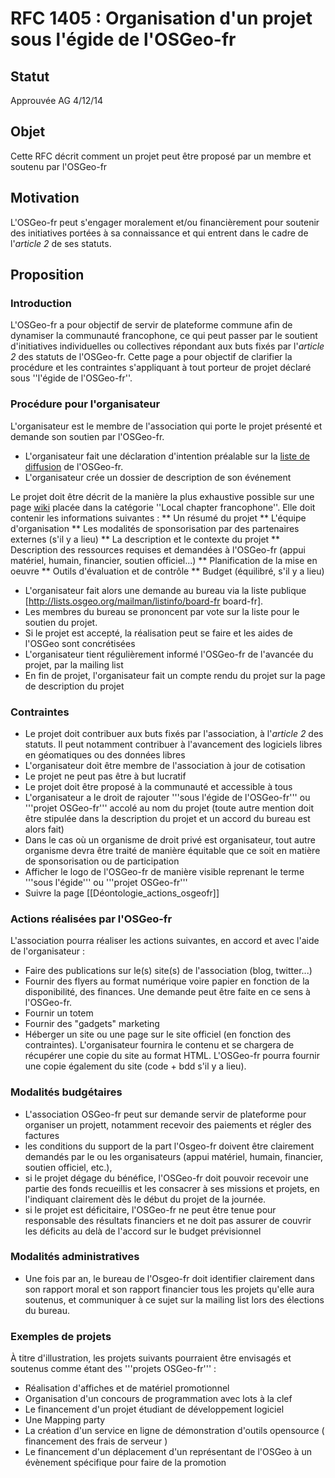 RFC 1405 : Organisation d'un projet sous l'égide de l'OSGeo-fr
==============================================================

## Statut

Approuvée AG 4/12/14

## Objet

Cette RFC décrit comment un projet peut être proposé par un membre et soutenu par l'OSGeo-fr

## Motivation

L'OSGeo-fr peut s'engager moralement et/ou financièrement pour soutenir des initiatives portées à sa connaissance et qui entrent dans le cadre de l'*article 2* de ses statuts.

## Proposition

### Introduction

L'OSGeo-fr a pour objectif de servir de plateforme commune afin de dynamiser la communauté francophone, ce qui peut passer par le soutient d'initiatives individuelles ou collectives répondant aux buts fixés par l'*article 2* des statuts de l'OSGeo-fr. Cette page a pour objectif de clarifier la procédure et les contraintes s'appliquant à tout porteur de projet déclaré sous ''l'égide de l'OSGeo-fr''.

### Procédure pour l'organisateur

L'organisateur est le membre de l'association qui porte le projet présenté et demande son soutien par l'OSGeo-fr.

* L'organisateur fait une déclaration d'intention préalable sur la [liste de diffusion](http://lists.osgeo.org/listinfo/francophone) de l'OSGeo-fr.
* L'organisateur crée un dossier de description de son événement

Le projet doit être décrit de la manière la plus exhaustive possible sur une page [wiki](http://wiki.osgeo.org/wiki/Francophone_OSGeo_Chapter) placée dans la catégorie ''Local chapter francophone''. Elle doit contenir les informations suivantes :
** Un résumé du projet
** L'équipe d'organisation
** Les modalités de sponsorisation par des partenaires externes (s'il y a lieu)
** La description et le contexte du projet
** Description des ressources requises et demandées à l'OSGeo-fr (appui matériel, humain, financier, soutien officiel...)
** Planification de la mise en oeuvre
** Outils d'évaluation et de contrôle
** Budget (équilibré, s'il y a lieu)

* L'organisateur fait alors une demande au bureau via la liste publique [http://lists.osgeo.org/mailman/listinfo/board-fr board-fr].
* Les membres du bureau se prononcent par vote sur la liste pour le soutien du projet.
* Si le projet est accepté, la réalisation peut se faire et les aides de l'OSGeo sont concrétisées
* L'organisateur tient régulièrement informé l'OSGeo-fr de l'avancée du projet, par la mailing list
* En fin de projet, l'organisateur fait un compte rendu du projet sur la page de description du projet

### Contraintes

* Le projet doit contribuer aux buts fixés par l'association, à l'*article 2* des statuts. Il peut notamment contribuer à l'avancement des logiciels libres en géomatiques ou des données libres
* L'organisateur doit être membre de l'association à jour de cotisation
* Le projet ne peut pas être à but lucratif
* Le projet doit être proposé à la communauté et accessible à tous
* L'organisateur a le droit de rajouter '''sous l'égide de l'OSGeo-fr''' ou '''projet OSGeo-fr''' accolé au nom du projet (toute autre mention doit être stipulée dans la description du projet et un accord du bureau est alors fait)
* Dans le cas où un organisme de droit privé est organisateur, tout autre organisme devra être traité de manière équitable que ce soit en matière de sponsorisation ou de participation
* Afficher le logo de l'OSGeo-fr de manière visible reprenant le terme '''sous l'égide''' ou '''projet OSGeo-fr''' 
* Suivre la page [[Déontologie_actions_osgeofr]]

### Actions réalisées par l'OSGeo-fr

L'association pourra réaliser les actions suivantes, en accord et avec l'aide de l'organisateur :

* Faire des publications sur le(s) site(s) de l'association (blog, twitter...)
* Fournir des flyers au format numérique voire papier en fonction de la disponibilité, des finances. Une demande peut être faite en ce sens à l'OSGeo-fr.
* Fournir un totem
* Fournir des "gadgets" marketing
* Héberger un site ou une page sur le site officiel (en fonction des contraintes). L'organisateur fournira le contenu et se chargera de récupérer une copie du site au format HTML. L'OSGeo-fr pourra fournir une copie également du site (code + bdd s'il y a lieu).

### Modalités budgétaires

* L'association OSGeo-fr peut sur demande servir de plateforme pour organiser un projett, notamment recevoir des paiements et régler des factures
* les conditions du support de la part l'Osgeo-fr doivent être clairement demandés par le ou les organisateurs (appui matériel, humain, financier, soutien officiel, etc.),
* si le projet dégage du bénéfice, l'OSGeo-fr doit pouvoir recevoir une partie des fonds recueillis et les consacrer à ses missions et projets, en l'indiquant clairement dès le début du projet de la journée.
* si le projet est déficitaire, l'OSGeo-fr ne peut être tenue pour responsable des résultats financiers et ne doit pas assurer de couvrir les déficits au delà de l'accord sur le budget prévisionnel


### Modalités administratives

* Une fois par an, le bureau de l'Osgeo-fr doit identifier clairement dans son rapport moral et son rapport financier tous les projets qu'elle aura soutenus, et communiquer à ce sujet sur la mailing list lors des élections du bureau.

### Exemples de projets

À titre d'illustration, les projets suivants pourraient être envisagés et soutenus comme étant des '''projets OSGeo-fr''' :

* Réalisation d'affiches et de matériel promotionnel
* Organisation d'un concours de programmation avec lots à la clef
* Le financement d'un projet étudiant de développement logiciel
* Une Mapping party
* La création d'un service en ligne de démonstration d'outils opensource ( financement des frais de serveur )
* Le financement d'un déplacement d'un représentant de l'OSGeo à un évènement spécifique pour faire de la promotion

